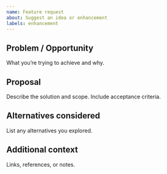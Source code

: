 ```yaml
---
name: Feature request
about: Suggest an idea or enhancement
labels: enhancement
---
```


## Problem / Opportunity

What you’re trying to achieve and why.

## Proposal

Describe the solution and scope. Include acceptance criteria.

## Alternatives considered

List any alternatives you explored.

## Additional context

Links, references, or notes.

